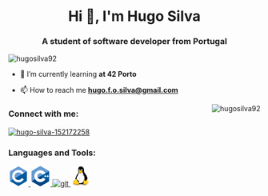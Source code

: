 <h1 align="center">Hi 👋, I'm Hugo Silva</h1>
<h3 align="center">A student of software developer from Portugal</h3>

<p align="left"> <img src="https://komarev.com/ghpvc/?username=hugosilva92&label=Profile%20views&color=0e75b6&style=flat" alt="hugosilva92" </p>

- 🌱 I’m currently learning **at 42 Porto**

- 📫 How to reach me **hugo.f.o.silva@gmail.com**
<p><img align="right" src="https://github-readme-stats.vercel.app/api/top-langs?username=hugosilva92&show_icons=true&locale=en&layout=compact" alt="hugosilva92" /></p>
<h3 align="left">Connect with me:</h3> 
<p align="left">
<a href="https://linkedin.com/in/hugo-silva-152172258" target="blank"><img align="center" src="https://raw.githubusercontent.com/rahuldkjain/github-profile-readme-generator/master/src/images/icons/Social/linked-in-alt.svg" alt="hugo-silva-152172258" height="30" width="40" /></a>
</p>

<h3 align="left">Languages and Tools:</h3>
<p align="left"> <a href="https://www.cprogramming.com/" target="_blank" rel="noreferrer"> <img src="https://raw.githubusercontent.com/devicons/devicon/master/icons/c/c-original.svg" alt="c" width="40" height="40"/> </a> <a href="https://www.w3schools.com/cpp/" target="_blank" rel="noreferrer"> <img src="https://raw.githubusercontent.com/devicons/devicon/master/icons/cplusplus/cplusplus-original.svg" alt="cplusplus" width="40" height="40"/> </a> <a href="https://git-scm.com/" target="_blank" rel="noreferrer"> <img src="https://www.vectorlogo.zone/logos/git-scm/git-scm-icon.svg" alt="git" width="40" height="40"/> </a> <a href="https://www.linux.org/" target="_blank" rel="noreferrer"> <img src="https://raw.githubusercontent.com/devicons/devicon/master/icons/linux/linux-original.svg" alt="linux" width="40" height="40"/> </a> </p>




